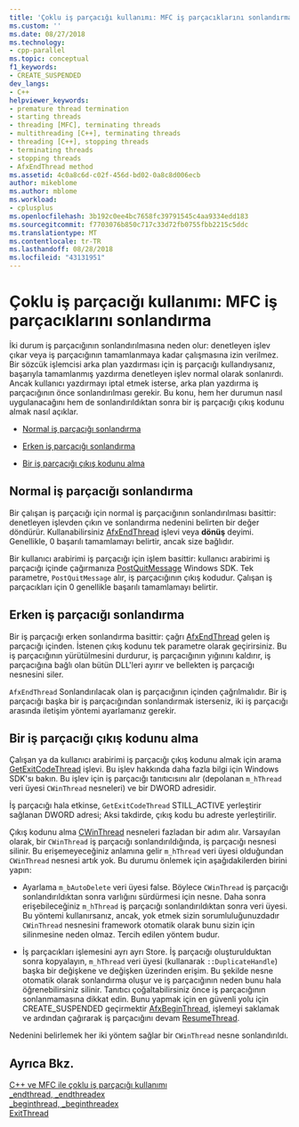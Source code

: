 ```yaml
---
title: 'Çoklu iş parçacığı kullanımı: MFC iş parçacıklarını sonlandırma | Microsoft Docs'
ms.custom: ''
ms.date: 08/27/2018
ms.technology:
- cpp-parallel
ms.topic: conceptual
f1_keywords:
- CREATE_SUSPENDED
dev_langs:
- C++
helpviewer_keywords:
- premature thread termination
- starting threads
- threading [MFC], terminating threads
- multithreading [C++], terminating threads
- threading [C++], stopping threads
- terminating threads
- stopping threads
- AfxEndThread method
ms.assetid: 4c0a8c6d-c02f-456d-bd02-0a8c8d006ecb
author: mikeblome
ms.author: mblome
ms.workload:
- cplusplus
ms.openlocfilehash: 3b192c0ee4bc7658fc39791545c4aa9334edd183
ms.sourcegitcommit: f7703076b850c717c33d72fb0755fbb2215c5ddc
ms.translationtype: MT
ms.contentlocale: tr-TR
ms.lasthandoff: 08/28/2018
ms.locfileid: "43131951"
---
```

# <a name="multithreading-terminating-threads-in-mfc"></a>Çoklu iş parçacığı kullanımı: MFC iş parçacıklarını sonlandırma
İki durum iş parçacığının sonlandırılmasına neden olur: denetleyen işlev çıkar veya iş parçacığının tamamlanmaya kadar çalışmasına izin verilmez. Bir sözcük işlemcisi arka plan yazdırması için iş parçacığı kullandıysanız, başarıyla tamamlanmış yazdırma denetleyen işlev normal olarak sonlanırdı. Ancak kullanıcı yazdırmayı iptal etmek isterse, arka plan yazdırma iş parçacığının önce sonlandırılması gerekir. Bu konu, hem her durumun nasıl uygulanacağını hem de sonlandırıldıktan sonra bir iş parçacığı çıkış kodunu almak nasıl açıklar.  
  
- [Normal iş parçacığı sonlandırma](#_core_normal_thread_termination)  
  
- [Erken iş parçacığı sonlandırma](#_core_premature_thread_termination)  
  
- [Bir iş parçacığı çıkış kodunu alma](#_core_retrieving_the_exit_code_of_a_thread)  
  
##  <a name="_core_normal_thread_termination"></a> Normal iş parçacığı sonlandırma  
 
Bir çalışan iş parçacığı için normal iş parçacığının sonlandırılması basittir: denetleyen işlevden çıkın ve sonlandırma nedenini belirten bir değer döndürür. Kullanabilirsiniz [AfxEndThread](../mfc/reference/application-information-and-management.md#afxendthread) işlevi veya **dönüş** deyimi. Genellikle, 0 başarılı tamamlamayı belirtir, ancak size bağlıdır.  
  
Bir kullanıcı arabirimi iş parçacığı için işlem basittir: kullanıcı arabirimi iş parçacığı içinde çağırmanıza [PostQuitMessage](http://msdn.microsoft.com/library/windows/desktop/ms644945) Windows SDK. Tek parametre, `PostQuitMessage` alır, iş parçacığının çıkış kodudur. Çalışan iş parçacıkları için 0 genellikle başarılı tamamlamayı belirtir.  
  
##  <a name="_core_premature_thread_termination"></a> Erken iş parçacığı sonlandırma  
 
Bir iş parçacığı erken sonlandırma basittir: çağrı [AfxEndThread](../mfc/reference/application-information-and-management.md#afxendthread) gelen iş parçacığı içinden. İstenen çıkış kodunu tek parametre olarak geçirirsiniz. Bu iş parçacığının yürütülmesini durdurur, iş parçacığının yığınını kaldırır, iş parçacığına bağlı olan bütün DLL'leri ayırır ve bellekten iş parçacığı nesnesini siler.  
  
`AfxEndThread` Sonlandırılacak olan iş parçacığının içinden çağrılmalıdır. Bir iş parçacığı başka bir iş parçacığından sonlandırmak isterseniz, iki iş parçacığı arasında iletişim yöntemi ayarlamanız gerekir.  
  
##  <a name="_core_retrieving_the_exit_code_of_a_thread"></a> Bir iş parçacığı çıkış kodunu alma  
 
Çalışan ya da kullanıcı arabirimi iş parçacığı çıkış kodunu almak için arama [GetExitCodeThread](http://msdn.microsoft.com/library/windows/desktop/ms683190) işlevi. Bu işlev hakkında daha fazla bilgi için Windows SDK'sı bakın. Bu işlev için iş parçacığı tanıtıcısını alır (depolanan `m_hThread` veri üyesi `CWinThread` nesneleri) ve bir DWORD adresidir.  
  
İş parçacığı hala etkinse, `GetExitCodeThread` STILL_ACTIVE yerleştirir sağlanan DWORD adresi; Aksi takdirde, çıkış kodu bu adreste yerleştirilir.  
  
Çıkış kodunu alma [CWinThread](../mfc/reference/cwinthread-class.md) nesneleri fazladan bir adım alır. Varsayılan olarak, bir `CWinThread` iş parçacığı sonlandırıldığında, iş parçacığı nesnesi silinir. Bu erişemeyeceğiniz anlamına gelir `m_hThread` veri üyesi olduğundan `CWinThread` nesnesi artık yok. Bu durumu önlemek için aşağıdakilerden birini yapın:  
  
- Ayarlama `m_bAutoDelete` veri üyesi false. Böylece `CWinThread` iş parçacığı sonlandırıldıktan sonra varlığını sürdürmesi için nesne. Daha sonra erişebileceğiniz `m_hThread` iş parçacığı sonlandırıldıktan sonra veri üyesi. Bu yöntemi kullanırsanız, ancak, yok etmek sizin sorumluluğunuzdadır `CWinThread` nesnesini framework otomatik olarak bunu sizin için silinmesine neden olmaz. Tercih edilen yöntem budur.  
  
- İş parçacıkları işlemesini ayrı ayrı Store. İş parçacığı oluşturulduktan sonra kopyalayın, `m_hThread` veri üyesi (kullanarak `::DuplicateHandle`) başka bir değişkene ve değişken üzerinden erişim. Bu şekilde nesne otomatik olarak sonlandırma oluşur ve iş parçacığının neden bunu hala öğrenebilirsiniz silinir. Tanıtıcı çoğaltabilirsiniz önce iş parçacığının sonlanmamasına dikkat edin. Bunu yapmak için en güvenli yolu için CREATE_SUSPENDED geçirmektir [AfxBeginThread](../mfc/reference/application-information-and-management.md#afxbeginthread), işlemeyi saklamak ve ardından çağırarak iş parçacığını devam [ResumeThread](../mfc/reference/cwinthread-class.md#resumethread).  
  
Nedenini belirlemek her iki yöntem sağlar bir `CWinThread` nesne sonlandırıldı.  
  
## <a name="see-also"></a>Ayrıca Bkz.  
 
[C++ ve MFC ile çoklu iş parçacığı kullanımı](multithreading-with-cpp-and-mfc.md)   
[_endthread, _endthreadex](../c-runtime-library/reference/endthread-endthreadex.md)   
[_beginthread, _beginthreadex](../c-runtime-library/reference/beginthread-beginthreadex.md)   
[ExitThread](http://msdn.microsoft.com/library/windows/desktop/ms682659)